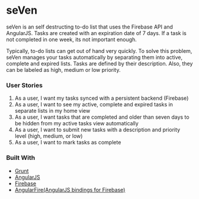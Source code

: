 <h1>seVen</h1>

<p>seVen is an self destructing to-do list that uses the Firebase API and AngularJS. Tasks are created with an expiration date of 7 days. If a task is not completed in one week, its not important enough.</p>

<p>Typically, to-do lists can get out of hand very quickly. To solve this problem, seVen manages your tasks automatically by separating them into active, complete and expired lists. Tasks are defined by their description. Also, they can be labeled as high, medium or low priority.</p>

<h3>User Stories</h3>

1. As a user, I want my tasks synced with a persistent backend (Firebase)
2. As a user, I want to see my active, complete and expired tasks in separate lists in my home view
3. As a user, I want tasks that are completed and older than seven days to be hidden from my active tasks view automatically
4. As a user, I want to submit new tasks with a description and priority level (high, medium, or low)
5. As a user, I want to mark tasks as complete

<h3>Built With</h3>

<ul>
    <li><a href="http://gruntjs.com/">Grunt</a></li>
    <li><a href="https://angularjs.org/">AngularJS</a></li>
    <li><a href="https://en.wikipedia.org/wiki/Firebase">Firebase</a></li>
    <li><a href="https://github.com/firebase/angularfire">AngularFire(AngularJS bindings for Firebase)</a></li>
</ul>